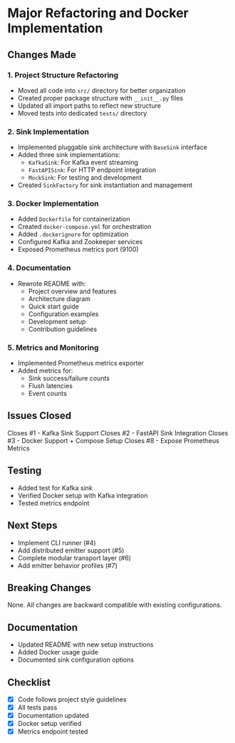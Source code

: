 # Major Refactoring and Docker Implementation

## Changes Made

### 1. Project Structure Refactoring
- Moved all code into `src/` directory for better organization
- Created proper package structure with `__init__.py` files
- Updated all import paths to reflect new structure
- Moved tests into dedicated `tests/` directory

### 2. Sink Implementation
- Implemented pluggable sink architecture with `BaseSink` interface
- Added three sink implementations:
  - `KafkaSink`: For Kafka event streaming
  - `FastAPISink`: For HTTP endpoint integration
  - `MockSink`: For testing and development
- Created `SinkFactory` for sink instantiation and management

### 3. Docker Implementation
- Added `Dockerfile` for containerization
- Created `docker-compose.yml` for orchestration
- Added `.dockerignore` for optimization
- Configured Kafka and Zookeeper services
- Exposed Prometheus metrics port (9100)

### 4. Documentation
- Rewrote README with:
  - Project overview and features
  - Architecture diagram
  - Quick start guide
  - Configuration examples
  - Development setup
  - Contribution guidelines

### 5. Metrics and Monitoring
- Implemented Prometheus metrics exporter
- Added metrics for:
  - Sink success/failure counts
  - Flush latencies
  - Event counts

## Issues Closed
Closes #1 - Kafka Sink Support
Closes #2 - FastAPI Sink Integration
Closes #3 - Docker Support + Compose Setup
Closes #8 - Expose Prometheus Metrics

## Testing
- Added test for Kafka sink
- Verified Docker setup with Kafka integration
- Tested metrics endpoint

## Next Steps
- Implement CLI runner (#4)
- Add distributed emitter support (#5)
- Complete modular transport layer (#6)
- Add emitter behavior profiles (#7)

## Breaking Changes
None. All changes are backward compatible with existing configurations.

## Documentation
- Updated README with new setup instructions
- Added Docker usage guide
- Documented sink configuration options

## Checklist
- [x] Code follows project style guidelines
- [x] All tests pass
- [x] Documentation updated
- [x] Docker setup verified
- [x] Metrics endpoint tested 